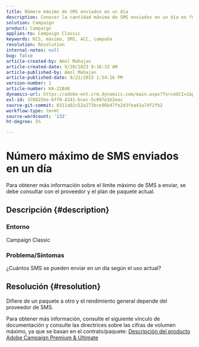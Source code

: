 ```yaml
---
title: Número máximo de SMS enviados en un día
description: Conocer la cantidad máxima de SMS enviados en un día en función del uso actual. Compruebe el paquete/contrato.
solution: Campaign
product: Campaign
applies-to: Campaign Classic
keywords: KCS, máximo, SMS, ACC, campaña
resolution: Resolution
internal-notes: null
bug: false
article-created-by: Amol Mahajan
article-created-date: 9/20/2023 9:16:33 AM
article-published-by: Amol Mahajan
article-published-date: 9/22/2023 1:54:16 PM
version-number: 1
article-number: KA-22848
dynamics-url: https://adobe-ent.crm.dynamics.com/main.aspx?forceUCI=1&pagetype=entityrecord&etn=knowledgearticle&id=da35ed5d-9657-ee11-be6f-6045bd0061cb
exl-id: 378825be-6ff0-4241-bcec-5c097e1b2eac
source-git-commit: 0311a02c52a273bce96b47fe2d3fea41a74f2fb2
workflow-type: tm+mt
source-wordcount: '132'
ht-degree: 5%

---
```


# Número máximo de SMS enviados en un día


Para obtener más información sobre el límite máximo de SMS a enviar, se debe consultar con el proveedor y el plan de paquete actual.

## Descripción {#description}


### <b>Entorno</b>

Campaign Classic



### <b>Problema/Síntomas</b>

¿Cuántos SMS se pueden enviar en un día según el uso actual?


## Resolución {#resolution}


Difiere de un paquete a otro y el rendimiento general depende del proveedor de SMS.

Para obtener más información, consulte el siguiente vínculo de documentación y consulte las directrices sobre las cifras de volumen máximo, ya que se basan en el contrato/paquete:
[Descripción del producto Adobe Campaign Premium &amp; Ultimate](https://helpx.adobe.com/legal/product-descriptions/campaign.html)
